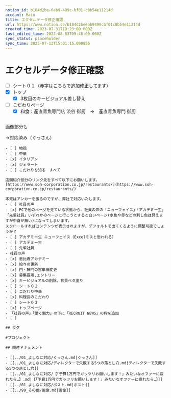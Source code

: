 ```yaml
---
notion_id: b184d2be-6ab9-499c-bf01-c0b54e11214d
account: Main
title: エクセルデータ修正確認
url: https://www.notion.so/b184d2be6ab9499cbf01c0b54e11214d
created_time: 2023-07-31T19:23:00.000Z
last_edited_time: 2023-08-03T09:46:00.000Z
sync_status: placeholder
sync_time: 2025-07-12T15:01:15.098856
---
```

# エクセルデータ修正確認

- [ ] シート０１（赤字はこちらで追加修正してます）
- [x] トップ
  - [x] 3枚目のキービジュアル差し替え
- [ ] こだわりページ
  - [x] 和食：産直青魚専門店 渋谷 御厨　→　産直青魚専門 御厨
  ```plain text
画像部分も

→対応済み（ぐっさん）
  ```
  - [ ] 地鶏
  - [ ] 中華
  - [x] イタリアン
  - [x] ジェラート
  - [ ] こだわりを知る　すべて

店舗紹介部分のリンク先をすべて以下にお願いします。									
[https://www.soh-corporation.co.jp/restaurants/](https://www.soh-corporation.co.jp/restaurants/)									

本来はアンカーを張るのですが、弊社で対応いたします。
- [ ] 社員の声
  - [x] PCで他のページを見ている状態から、社員の声の「ニューフェイス」「アカデミー生」「先輩社員」いずれかのページに行こうとすると白いページ(水色や赤などの刺し色は見えますが中身が無い)になってしまいます。
スクロールすればコンテンツが表示されますが、デフォルトで出てくるように調整可能でしょうか？
  - [ ] アカデミー生 ニューフェイス（Excelミスと思われる）
  - [ ] アカデミー生
  - [ ] 先輩社員
  - 社員の声
- [x] 恵比寿アカデミー
  - [x] 給与の更新
  - [x] 門・藤門の客単価変更
- [x] 募集要項,エントリー
  - [x] キービジュアルの削除、背景ベタ塗り
- [ ] シート０２
- [ ] こだわり中華
  - [x] 料理長のこだわり
- [ ] シート０３
- [x] トップページ
  - 「社員の声」「働く魅力」の下に「RECRUIT NEWS」の枠を追加
- [ ] 

## タグ

#プロジェクト 

## 関連ドキュメント

- [[../01_よしなに対応/ぐっさん.md|ぐっさん]]
- [[../01_よしなに対応/ディレクターで失敗する5つの落とし穴.md|ディレクターで失敗する5つの落とし穴]]
- [[../01_よしなに対応/【「予算1万円でガッツリお願いします！」みたいなオファーに疲れたら…】.md|【「予算1万円でガッツリお願いします！」みたいなオファーに疲れたら…】]]
- [[../01_よしなに対応/ポスト.md|ポスト]]
- [[../99_その他/画像.md|画像]]
